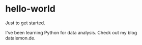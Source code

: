 # hello-world
Just to get started.<p>
I've been learning Python for data analysis. Check out my blog datalemon.de. </p>
